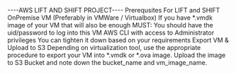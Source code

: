 ----AWS LIFT AND SHIFT PROJECT----
Prerequsites For LIFT and SHIFT 
OnPremise VM (Preferably in VMWare / Virtualbox)
If you have *.vmdk image of your VM that will also be enough
MUST: You should have the uid/password to log into this VM
AWS CLI with access to Administrator privileges
You can tighten it down based on your requirements
Export VM & Upload to S3
Depending on virtualization tool, use the appropriate procedure to export your VM into *.vmdk or *.ova image. Upload the image to S3 Bucket and note down the bucket_name and vm_image_name.

